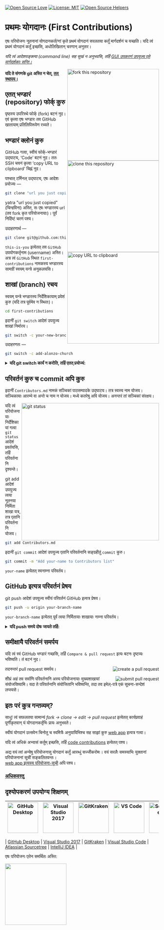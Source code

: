 [![Open Source Love](https://firstcontributions.github.io/open-source-badges/badges/open-source-v1/open-source.svg)](https://github.com/firstcontributions/open-source-badges)
[![License: MIT](https://img.shields.io/badge/License-MIT-green.svg)](https://opensource.org/licenses/MIT)
[![Open Source Helpers](https://www.codetriage.com/roshanjossey/first-contributions/badges/users.svg)](https://www.codetriage.com/roshanjossey/first-contributions)


# प्रथमः योगदानः (First Contributions)

एषः परियोजनः नूतनानां योगदानकर्तṝणां कृते प्रथमं योगदानं सरलतया कर्तुं मार्गदर्शनं च यच्छति। यदि त्वं प्रथमं योगदानं कर्तुं इच्छसि, अधोलिखितान् चरणान् अनुसर।

_यदि त्वं आदेशपङ्क्त्या (command line) सह सुखं न अनुभवसि, तर्हि [GUI उपकरणं उपयुज्य एते मार्गदर्शकाः सन्ति।](#tutorials-using-other-tools)_

<img align="right" width="300" src="https://firstcontributions.github.io/assets/Readme/fork.png" alt="fork this repository" />

#### यदि ते संगणके git अस्ति न चेत्, [तत् स्थापय।](https://docs.github.com/en/get-started/quickstart/set-up-git)

## एतत् भण्डारं (repository) फोर्क् कुरु

पृष्ठस्य उपरिस्थे फोर्क् (fork) बटनं नुद।  
एवं कृत्वा एषः भण्डारः तव GitHub खातायाम् प्रतिलिपिरूपेण रच्यते।

## भण्डारं क्लोनं कुरु

<img align="right" width="300" src="https://firstcontributions.github.io/assets/Readme/clone.png" alt="clone this repository" />

GitHub गत्वा, स्वीयं फोर्क्-भण्डारं उद्घाट्य, ‘Code’ बटनं नुद। ततः SSH चयनं कृत्वा ‘copy URL to clipboard’ चिह्नं नुद।

पश्चात् टर्मिनल् उद्घाट्य, एषः आदेशः प्रयोज्यः —

```bash
git clone "url you just copied"
```

yatra "url you just copied" (चिन्हविना) अस्ति, सः एषः भण्डारस्य url (तव fork कृत परियोजनायाः)। पूर्वं निर्दिष्टं चरणं पश्य।

<img align="right" width="300" src="https://firstcontributions.github.io/assets/Readme/copy-to-clipboard.png" alt="copy URL to clipboard" />

उदाहरणार्थ —

```bash
git clone git@github.com:this-is-you/first-contributions.git
```

`this-is-you` इत्येतत् तव `GitHub` उपयोगकर्तृनाम (username) अस्ति। अत्र त्वं `GitHub` स्थित `first-contributions` नामकस्य भण्डारस्य सामग्रीं स्वयम् यन्त्रे अनुकलयसि।

## शाखां (branch) रचय

स्वयम् यन्त्रे भण्डारस्य निर्देशिकायाम् प्रवेशं कुरु (यदि तत्र पूर्वमेव न स्थितः)।

```bash
cd first-contributions
```
इदानीं `git switch` आदेशं उपयुज्य शाखां निर्मारय।

```bash
git switch -c your-new-branch-name
```

उदाहरणतः —

```bash
git switch -c add-alonzo-church
```

<details>
<summary><strong>यदि git switch कार्यं न करोति, तर्हि एतत् प्रयोज्यं:</strong></summary>

यदि एषः दोषसन्देशः दृश्यते— "Git: switch git-आदेशः नास्ति। git –help पश्य।", तर्हि सम्भवतः त्वं git-नामकस्य पुरातन-संस्करणं उपयोगसि।

एतादृशे स्थितौ git checkout इत्ययं आदेशः प्रयुज्यताम्।

```bash
git checkout -b your-new-branch-name
```

</details>

## परिवर्तनं कुरु च commit अपि कुरु

इदानीं `Contributors.md` नामकं सञ्चिकां पाठसम्पादके उद्घाटय। तत्र स्वस्य नाम योजय। सञ्चिकायाः आरम्भे वा अन्ते च नाम न योजय। मध्ये कतरेषु अपि योजय। अनन्तरं तां सञ्चिकां संरक्षय।

<img align="right" width="450" src="https://firstcontributions.github.io/assets/Readme/git-status.png" alt="git status" />

यदि त्वं परियोजनायाः निर्देशिकायां गत्वा `git status` आदेशं प्रवर्तयसि, तर्हि परिवर्तनानि दृश्यन्ते।

git add आदेशं उपयुज्य त्वया नूतनया निर्मिता शाखा यत्र, तत्र एतानि परिवर्तनानि योजय।

```bash
git add Contributors.md
```

इदानीं `git commit` आदेशं उपयुज्य एतानि परिवर्तनानि सङ्ग्रहीतुं `commit` कुरु।

```bash
git commit -m "Add your-name to Contributors list"
```

`your-name` इत्येतत् स्वनाम्ना परिवर्तय।

## GitHub इत्यत्र परिवर्तनं प्रेषय

git push आदेशं उपयुज्य स्वीयं परिवर्तनं GitHub इत्यत्र प्रेषय।

```bash
git push -u origin your-branch-name
```

`your-branch-name` इत्येतत् पूर्वं त्वया निर्मितायाः शाखायाः नाम्ना परिवर्तय।

<details>
<summary><strong>यदि push समये दोषः जायते तर्हि:</strong></summary>

- ### प्रमाणीकरण-दोषः (Authentication Error)
     <pre>remote: कूटशब्द-आधारित प्रमाणीकरणस्य समर्थनं 2021 अगस्त् 13 दिनाङ्के निष्कासितम्। कृपया तस्य स्थाने personal access token उपयुज्यताम्।
  remote: अधिकविवरणाय https://github.blog/2020-12-15-token-authentication-requirements-for-git-operations/ पश्यतु।
  fatal: 'https://github.com/<your-username>/first-contributions.git/' इत्यत्र प्रमाणीकरणं असफलम्।</pre>
  स्वखाते SSH key निर्माणं तथा विन्यासं कर्तुं [GitHub इत्यस्य शिक्षणं](https://docs.github.com/en/authentication/connecting-to-github-with-ssh/adding-a-new-ssh-key-to-your-github-account) पश्य।

  अपि च, त्वं 'git remote -v' इत्येतं आदेशं प्रवर्तयन् स्वस्य remote address ज्ञातुं इच्छेयाः।

  यदि एषः परिणामः दृश्यते—
  <pre>origin	https://github.com/your-username/your_repo.git (fetch)
  origin	https://github.com/your-username/your_repo.git (push)</pre>

  तर्हि एतेन आदेशेन तं परिवर्तय:
```bash
git remote set-url origin git@github.com:your-username/your_repo.git
```
  अन्यथा त्वं पुनः username तथा च password प्रवेशयितुं प्रेरितः भविष्यसि, तथा च प्रमाणीकरण-दोषः अपि प्राप्तः भविष्यति।
</details>

## समीक्षायै परिवर्तनं समर्पय

यदि त्वं स्वं GitHub भण्डारं गच्छसि, तर्हि `Compare & pull request` इत्यः बटनः दृष्टव्यः भविष्यति। तं बटनं नुद। 

<img style="float: right;" src="https://firstcontributions.github.io/assets/Readme/compare-and-pull.png" alt="create a pull request" />

तदनन्तरं pull request समर्पय।

<img style="float: right;" src="https://firstcontributions.github.io/assets/Readme/submit-pull-request.png" alt="submit pull request" />

शीघ्रं अहं तव सर्वाणि परिवर्तनानि अस्य परियोजनायाः मुख्यशाखायां संयोजयिष्यामि। यदा ते परिवर्तनानि संयोजितानि भविष्यन्ति, तदा तव इमेल्-पत्रे एकं सूचना-सन्देशं लप्स्यसे।

## इतः परं कुत्र गन्तव्यम्?

साधु! त्वं सफलतया सामान्यं _fork → clone → edit → pull request_ इत्येतत् कार्यप्रवाहं पूर्णीकृतवान् यं योगदानकर्तृभिः प्रायः अनुभवते।

स्वीयं योगदानं उत्सवेन चिनोतु च स्वमित्रैः अनुयायिभिश्च सह साझां कुरु [web app](https://firstcontributions.github.io/#social-share) इत्यत्र गत्वा।

यदि त्वं अधिकं अभ्यासं कर्तुम् इच्छसि, तर्हि [code contributions](https://github.com/roshanjossey/code-contributions) इत्येतत् पश्य।

अद्य वयं त्वां अन्येषु परियोजनासु योगदानं कर्तुं आरब्धुं सज्जीकरोमः। वयं सरलैः समस्याभिः युक्तानां परियोजनानां सूचीं सङ्कलितवन्तः।  
[web app इत्यस्य परियोजना-सूची](https://firstcontributions.github.io/#project-list) अपि पश्य।


### [अधिकवस्तु](docs/additional-material/git_workflow_scenarios/additional-material.md)

## दृश्योपकरणं उपयोग्य शिक्षणम्

| <a href="docs/gui-tool-tutorials/github-desktop-tutorial.md"><img alt="GitHub Desktop" src="https://desktop.github.com/images/desktop-icon.svg" width="100"></a> | <a href="docs/gui-tool-tutorials/github-windows-vs2017-tutorial.md"><img alt="Visual Studio 2017" src="https://upload.wikimedia.org/wikipedia/commons/c/cd/Visual_Studio_2017_Logo.svg" width="100"></a> | <a href="docs/gui-tool-tutorials/gitkraken-tutorial.md"><img alt="GitKraken" src="https://firstcontributions.github.io/assets/gui-tool-tutorials/gitkraken-tutorial/gk-icon.png" width="100"></a> | <a href="docs/gui-tool-tutorials/github-windows-vs-code-tutorial.md"><img alt="VS Code" src="https://upload.wikimedia.org/wikipedia/commons/1/1c/Visual_Studio_Code_1.35_icon.png" width=100></a> | <a href="docs/gui-tool-tutorials/sourcetree-macos-tutorial.md"><img alt="Sourcetree App" src="https://wac-cdn.atlassian.com/dam/jcr:81b15cde-be2e-4f4a-8af7-9436f4a1b431/Sourcetree-icon-blue.svg" width=100></a> | <a href="docs/gui-tool-tutorials/github-windows-intellij-tutorial.md"><img alt="IntelliJ IDEA" src="https://upload.wikimedia.org/wikipedia/commons/thumb/9/9c/IntelliJ_IDEA_Icon.svg/512px-IntelliJ_IDEA_Icon.svg.png" width=100></a> |
| ----------------------------------------------------------------------------------------------------------------------------------------------------------- | --------------------------------------------------------------------------------------------------------------------------------------------------------------------------------------------------- | -------------------------------------------------------------------------------------------------------------------------------------------------------------------------------------------- | -------------------------------------------------------------------------------------------------------------------------------------------------------------------------------------------- | ------------------------------------------------------------------------------------------------------------------------------------------------------------------------------------------------------------ | -------------------------------------------------------------------------------------------------------------------------------------------------------------------------------------------------------------------------------- |

| [GitHub Desktop](docs/gui-tool-tutorials/github-desktop-tutorial.md)                                                                                             | [Visual Studio 2017](docs/gui-tool-tutorials/github-windows-vs2017-tutorial.md)                                                                                                                          | [GitKraken](docs/gui-tool-tutorials/gitkraken-tutorial.md)                                                                                                                                        | [Visual Studio Code](docs/gui-tool-tutorials/github-windows-vs-code-tutorial.md)                                                                                                                  | [Atlassian Sourcetree](docs/gui-tool-tutorials/sourcetree-macos-tutorial.md)                                                                                                                                      | [IntelliJ IDEA](docs/gui-tool-tutorials/github-windows-intellij-tutorial.md)                                                                                                                                                          |

<p>एषः परियोजनः एतेन समर्थितः अस्ति:</p>
<p>
  <a href="https://www.digitalocean.com/">
    <img src="https://opensource.nyc3.cdn.digitaloceanspaces.com/attribution/assets/SVG/DO_Logo_horizontal_blue.svg" width="201px">
  </a>
</p>